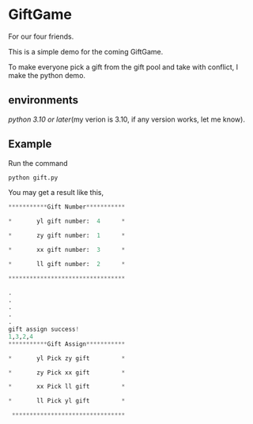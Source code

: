 # GiftGame
For our four friends.

This is a simple demo for the coming GiftGame.

To make everyone pick a gift from the gift pool and take with conflict, I make the python demo.
## environments
*python 3.10 or later*(my verion is 3.10, if any version works, let me know).

## Example
Run the command
```python
python gift.py
```
You may get a result like this,
```python
***********Gift Number***********

*       yl gift number:  4      *

*       zy gift number:  1      *

*       xx gift number:  3      *

*       ll gift number:  2      *

*********************************

.
.
.
.
.
gift assign success!
1,3,2,4
***********Gift Assign*********** 

*       yl Pick zy gift         * 

*       zy Pick xx gift         * 

*       xx Pick ll gift         * 

*       ll Pick yl gift         * 

 ******************************** 
 ```
